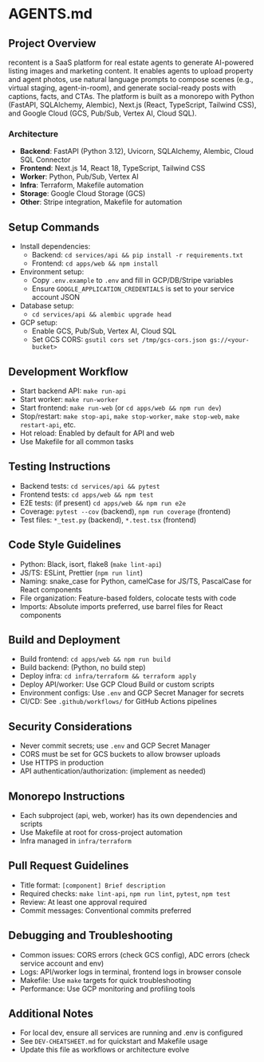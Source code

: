 # AGENTS.md

## Project Overview

recontent is a SaaS platform for real estate agents to generate AI-powered listing images and marketing content. It enables agents to upload property and agent photos, use natural language prompts to compose scenes (e.g., virtual staging, agent-in-room), and generate social-ready posts with captions, facts, and CTAs. The platform is built as a monorepo with Python (FastAPI, SQLAlchemy, Alembic), Next.js (React, TypeScript, Tailwind CSS), and Google Cloud (GCS, Pub/Sub, Vertex AI, Cloud SQL).

### Architecture
- **Backend**: FastAPI (Python 3.12), Uvicorn, SQLAlchemy, Alembic, Cloud SQL Connector
- **Frontend**: Next.js 14, React 18, TypeScript, Tailwind CSS
- **Worker**: Python, Pub/Sub, Vertex AI
- **Infra**: Terraform, Makefile automation
- **Storage**: Google Cloud Storage (GCS)
- **Other**: Stripe integration, Makefile for automation

## Setup Commands

- Install dependencies:
  - Backend: `cd services/api && pip install -r requirements.txt`
  - Frontend: `cd apps/web && npm install`
- Environment setup:
  - Copy `.env.example` to `.env` and fill in GCP/DB/Stripe variables
  - Ensure `GOOGLE_APPLICATION_CREDENTIALS` is set to your service account JSON
- Database setup:
  - `cd services/api && alembic upgrade head`
- GCP setup:
  - Enable GCS, Pub/Sub, Vertex AI, Cloud SQL
  - Set GCS CORS: `gsutil cors set /tmp/gcs-cors.json gs://<your-bucket>`

## Development Workflow

- Start backend API: `make run-api`
- Start worker: `make run-worker`
- Start frontend: `make run-web` (or `cd apps/web && npm run dev`)
- Stop/restart: `make stop-api`, `make stop-worker`, `make stop-web`, `make restart-api`, etc.
- Hot reload: Enabled by default for API and web
- Use Makefile for all common tasks

## Testing Instructions

- Backend tests: `cd services/api && pytest`
- Frontend tests: `cd apps/web && npm test`
- E2E tests: (if present) `cd apps/web && npm run e2e`
- Coverage: `pytest --cov` (backend), `npm run coverage` (frontend)
- Test files: `*_test.py` (backend), `*.test.tsx` (frontend)

## Code Style Guidelines

- Python: Black, isort, flake8 (`make lint-api`)
- JS/TS: ESLint, Prettier (`npm run lint`)
- Naming: snake_case for Python, camelCase for JS/TS, PascalCase for React components
- File organization: Feature-based folders, colocate tests with code
- Imports: Absolute imports preferred, use barrel files for React components

## Build and Deployment

- Build frontend: `cd apps/web && npm run build`
- Build backend: (Python, no build step)
- Deploy infra: `cd infra/terraform && terraform apply`
- Deploy API/worker: Use GCP Cloud Build or custom scripts
- Environment configs: Use `.env` and GCP Secret Manager for secrets
- CI/CD: See `.github/workflows/` for GitHub Actions pipelines

## Security Considerations

- Never commit secrets; use `.env` and GCP Secret Manager
- CORS must be set for GCS buckets to allow browser uploads
- Use HTTPS in production
- API authentication/authorization: (implement as needed)

## Monorepo Instructions

- Each subproject (api, web, worker) has its own dependencies and scripts
- Use Makefile at root for cross-project automation
- Infra managed in `infra/terraform`

## Pull Request Guidelines

- Title format: `[component] Brief description`
- Required checks: `make lint-api`, `npm run lint`, `pytest`, `npm test`
- Review: At least one approval required
- Commit messages: Conventional commits preferred

## Debugging and Troubleshooting

- Common issues: CORS errors (check GCS config), ADC errors (check service account and env)
- Logs: API/worker logs in terminal, frontend logs in browser console
- Makefile: Use `make` targets for quick troubleshooting
- Performance: Use GCP monitoring and profiling tools

## Additional Notes

- For local dev, ensure all services are running and .env is configured
- See `DEV-CHEATSHEET.md` for quickstart and Makefile usage
- Update this file as workflows or architecture evolve
